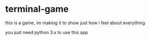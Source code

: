 # terminal-game
this is a game, im making it to show just how i feel about everything

you just need python 3.x to use this app
